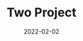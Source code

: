 ---
slug: "/project-two"
date: "2022-02-02"
title: "Two Project"
description: "Hello"
imglink: "../../images/blur.png"
---